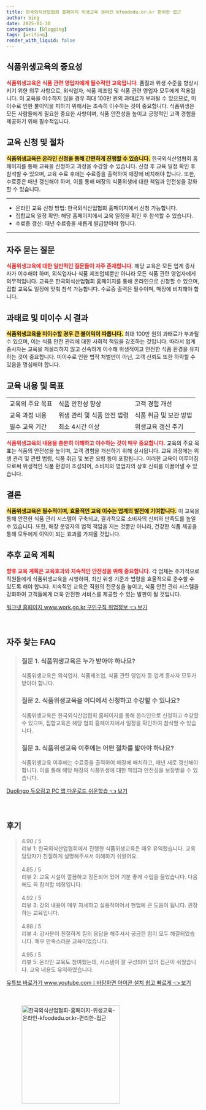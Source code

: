 ```yaml
---
title: 한국외식산업협회 홈페이지 위생교육 온라인 kfoodedu.or.kr 편리한 접근
author: bing
date: 2025-01-30
categories: [Blogging]
tags: [writing]
render_with_liquid: false
---
```



<h2 id='식품위생교육의_중요성'>식품위생교육의 중요성</h2>

<p><b><span style="color: #ee2323;">식품위생교육은 식품 관련 영업자에게 필수적인 교육입니다.</span></b> 품질과 위생 수준을 향상시키기 위한 의무 사항으로, 외식업자, 식품 제조업 및 식품 관련 영업자 모두에게 적용됩니다. 이 교육을 이수하지 않을 경우 최대 100만 원의 과태료가 부과될 수 있으므로, 미이수로 인한 불이익을 피하기 위해서는 조속히 이수하는 것이 중요합니다. 식품위생은 모든 사람들에게 필요한 중요한 사항이며, 식품 안전성을 높이고 긍정적인 고객 경험을 제공하기 위해 필수적입니다.</p>

<h2 id='교육신청_및_절차'>교육 신청 및 절차</h2>

<p><b><span style="background-color: #ffe066;">식품위생교육은 온라인 신청을 통해 간편하게 진행할 수 있습니다.</span></b> 한국외식산업협회 홈페이지를 통해 교육을 신청하고 과정을 수강할 수 있습니다. 신청 후 교육 일정 확인 후 참석할 수 있으며, 교육 수료 후에는 수료증을 출력하여 매장에 비치해야 합니다. 또한, 수료증은 매년 갱신해야 하며, 이를 통해 매장의 식품위생에 대한 책임과 안전성을 강화할 수 있습니다.</p>

<hr />

<ul>
    <li>온라인 교육 신청 방법: 한국외식산업협회 홈페이지에서 신청 가능합니다.</li>
    <li>집합교육 일정 확인: 해당 홈페이지에서 교육 일정을 확인 후 참석할 수 있습니다.</li>
    <li>수료증 갱신: 매년 수료증을 새롭게 발급받아야 합니다.</li>
</ul>

<hr />

<h2 id='자주_묻는_질문'>자주 묻는 질문</h2>

<p><b><span style="color: #ee2323;">식품위생교육에 대한 일반적인 질문들이 자주 존재합니다.</span></b> 해당 교육은 모든 업계 종사자가 이수해야 하며, 외식업자나 식품 제조업체뿐만 아니라 모든 식품 관련 영업자에게 의무적입니다. 교육은 한국외식산업협회 홈페이지를 통해 온라인으로 신청할 수 있으며, 집합 교육도 일정에 맞춰 참석 가능합니다. 수료증 출력은 필수이며, 매장에 비치해야 합니다.</p>

<h2 id='과태료_및_미이수_시_결과'>과태료 및 미이수 시 결과</h2>

<p><b><span style="background-color: #ffe066;">식품위생교육을 미이수할 경우 큰 불이익이 따릅니다.</span></b> 최대 100만 원의 과태료가 부과될 수 있으며, 이는 식품 안전 관리에 대한 사회적 책임을 강조하는 것입니다. 따라서 업계 종사자는 교육을 게을리하지 않고 신속하게 이수해 위생적이고 안전한 식품 환경을 유지하는 것이 중요합니다. 미이수로 인한 법적 처벌만이 아닌, 고객 신뢰도 또한 하락할 수 있음을 명심해야 합니다.</p>

<h2 id='교육_내용 및_목표'>교육 내용 및 목표</h2>

<table>
    <tr>
        <td>교육의 주요 목표</td>
        <td>식품 안전성 향상</td>
        <td>고객 경험 개선</td>
    </tr>
    <tr>
        <td>교육 과정 내용</td>
        <td>위생 관리 및 식품 안전 법령</td>
        <td>식품 취급 및 보관 방법</td>
    </tr>
    <tr>
        <td>필수 교육 기간</td>
        <td>최소 4시간 이상</td>
        <td>위생교육 갱신 주기</td>
    </tr>
</table>

<p><b><span style="color: #ee2323;">식품위생교육의 내용을 충분히 이해하고 이수하는 것이 매우 중요합니다.</span></b> 교육의 주요 목표는 식품의 안전성을 높이며, 고객 경험을 개선하기 위해 실시됩니다. 교육 과정에는 위생 관리 및 관련 법령, 식품 취급 및 보관 요령 등이 포함됩니다. 이러한 교육이 이루어짐으로써 위생적인 식품 환경이 조성되어, 소비자와 영업자의 상호 신뢰를 이끌어낼 수 있습니다.</p>

<h2 id='결론'>결론</h2>

<p><b><span style="background-color: #ffe066;">식품위생교육은 필수적이며, 효율적인 교육 이수는 업계의 발전에 기여합니다.</span></b> 이 교육을 통해 안전한 식품 관리 시스템이 구축되고, 결과적으로 소비자의 신뢰와 만족도를 높일 수 있습니다. 또한, 매장 운영자의 법적 책임을 지는 것뿐만 아니라, 건강한 식품 제공을 통해 모두에게 이익이 되는 효과를 가져올 것입니다.</p>

<h2 id='추후_교육_계획'>추후 교육 계획</h2>

<p><b><span style="color: #ee2323;">향후 교육 계획은 교육효과와 지속적인 안전성을 위해 중요합니다.</span></b> 각 업체는 주기적으로 직원들에게 식품위생교육을 시행하여, 최신 위생 기준과 법령을 효율적으로 준수할 수 있도록 해야 합니다. 지속적인 교육은 직원의 전문성을 높이고, 식품 안전 관리 시스템을 강화하여 고객들에게 더욱 안전한 서비스를 제공할 수 있는 발판이 될 것입니다.</p>


<p><a class="click-button" title="워크넷 홈페이지 www.work.go.kr 구인구직 취업정보" href="https://purplelist.github.io/posts/%EC%9B%8C%ED%81%AC%EB%84%B7-%ED%99%88%ED%8E%98%EC%9D%B4%EC%A7%80-www.work.go.kr-%EA%B5%AC%EC%9D%B8%EA%B5%AC%EC%A7%81-%EC%B7%A8%EC%97%85%EC%A0%95%EB%B3%B4/" rel="dofollow">워크넷 홈페이지 www.work.go.kr 구인구직 취업정보 👈 보기</a></p><br>
<h2 id='자주_찾는_FAQ'>자주 찾는 FAQ</h2>
<div itemscope="" itemtype="https://schema.org/FAQPage"> 
<blockquote> 
<div itemscope="" itemprop="mainEntity" itemtype="https://schema.org/Question"> 
<h3 itemprop="name">질문 1. 식품위생교육은 누가 받아야 하나요?</h3> 
<div itemscope="" itemprop="acceptedAnswer" itemtype="https://schema.org/Answer"> 
<span itemprop="text"> 
<p>식품위생교육은 외식업자, 식품제조업, 식품 관련 영업자 등 업계 종사자 모두가 받아야 합니다.</p> 
</span> 
</div> 
</div> 
<div itemscope="" itemprop="mainEntity" itemtype="https://schema.org/Question"> 
<h3 itemprop="name">질문 2. 식품위생교육을 어디에서 신청하고 수강할 수 있나요?</h3> 
<div itemscope="" itemprop="acceptedAnswer" itemtype="https://schema.org/Answer"> 
<span itemprop="text"> 
<p>식품위생교육은 한국외식산업협회 홈페이지를 통해 온라인으로 신청하고 수강할 수 있으며, 집합교육은 해당 협회 홈페이지에서 일정을 확인하여 참석할 수 있습니다.</p> 
</span> 
</div> 
</div> 
<div itemscope="" itemprop="mainEntity" itemtype="https://schema.org/Question"> 
<h3 itemprop="name">질문 3. 식품위생교육 이후에는 어떤 절차를 밟아야 하나요?</h3> 
<div itemscope="" itemprop="acceptedAnswer" itemtype="https://schema.org/Answer"> 
<span itemprop="text"> 
<p>식품위생교육 이후에는 수료증을 출력하여 매장에 배치하고, 매년 새로 갱신해야 합니다. 이를 통해 해당 매장의 식품위생에 대한 책임과 안전성을 보장받을 수 있습니다.</p> 
</span> 
</div> 
</div> 
</blockquote> 
</div>
<p><a class="click-button" title="Duolingo 듀오링고 PC 앱 다운로드 쉬운학습" href="https://purplelist.github.io/posts/Duolingo-%EB%93%80%EC%98%A4%EB%A7%81%EA%B3%A0-PC-%EC%95%B1-%EB%8B%A4%EC%9A%B4%EB%A1%9C%EB%93%9C-%EC%89%AC%EC%9A%B4%ED%95%99%EC%8A%B5/" rel="dofollow">Duolingo 듀오링고 PC 앱 다운로드 쉬운학습 👈 보기</a></p><br>
<h2 id='후기'>후기</h2>
<div itemscope itemtype="https://schema.org/Product">
  <blockquote>
  <div itemprop="review" itemscope itemtype="https://schema.org/Review">
      <div itemprop="reviewRating" itemscope itemtype="https://schema.org/Rating"> <span itemprop="ratingValue">4.90</span> / <span itemprop="bestRating">5</span> </div>
      <span itemprop="reviewBody">리뷰 1: 한국외식산업협회에서 진행한 식품위생교육은 매우 유익했습니다. 교육 담당자가 친절하게 설명해주셔서 이해하기 쉬웠어요.</span>
  </div>
  <br>
  <div itemprop="review" itemscope itemtype="https://schema.org/Review">
      <div itemprop="reviewRating" itemscope itemtype="https://schema.org/Rating"> <span itemprop="ratingValue">4.85</span> / <span itemprop="bestRating">5</span> </div>
      <span itemprop="reviewBody">리뷰 2: 교육 시설이 깔끔하고 정돈되어 있어 기분 좋게 수업을 들었습니다. 다음에도 꼭 참석할 예정입니다.</span>
  </div>
  <br>
  <div itemprop="review" itemscope itemtype="https://schema.org/Review">
      <div itemprop="reviewRating" itemscope itemtype="https://schema.org/Rating"> <span itemprop="ratingValue">4.92</span> / <span itemprop="bestRating">5</span> </div>
      <span itemprop="reviewBody">리뷰 3: 강의 내용이 매우 자세하고 실용적이어서 현업에 큰 도움이 됩니다. 권장하는 교육입니다.</span>
  </div>
  <br>
  <div itemprop="review" itemscope itemtype="https://schema.org/Review">
      <div itemprop="reviewRating" itemscope itemtype="https://schema.org/Rating"> <span itemprop="ratingValue">4.88</span> / <span itemprop="bestRating">5</span> </div>
      <span itemprop="reviewBody">리뷰 4: 강사분이 친절하게 질의 응답을 해주셔서 궁금한 점이 모두 해결되었습니다. 매우 만족스러운 교육이었습니다.</span>
  </div>
  <br>
  <div itemprop="review" itemscope itemtype="https://schema.org/Review">
      <div itemprop="reviewRating" itemscope itemtype="https://schema.org/Rating"> <span itemprop="ratingValue">4.95</span> / <span itemprop="bestRating">5</span> </div>
      <span itemprop="reviewBody">리뷰 5: 온라인 교육도 참여했는데, 시스템이 잘 구성되어 있어 접근이 쉬웠습니다. 교육 내용도 유익하였습니다.</span>
  </div>
  </blockquote>
</div>
<p><a class="click-button" title="유튜브 바로가기 www.youtube.comㅣ바탕화면 아이콘 설치 쉽고 빠르게" href="https://purplelist.github.io/posts/%EC%9C%A0%ED%8A%9C%EB%B8%8C-%EB%B0%94%EB%A1%9C%EA%B0%80%EA%B8%B0-www.youtube.com%E3%85%A3%EB%B0%94%ED%83%95%ED%99%94%EB%A9%B4-%EC%95%84%EC%9D%B4%EC%BD%98-%EC%84%A4%EC%B9%98-%EC%89%BD%EA%B3%A0-%EB%B9%A0%EB%A5%B4%EA%B2%8C/" rel="dofollow">유튜브 바로가기 www.youtube.comㅣ바탕화면 아이콘 설치 쉽고 빠르게 👈 보기</a></p><br>
<figure class="image"><img src="https://purplelist.github.io/assets/img/thumbnail/한국외식산업협회-홈페이지-위생교육-온라인-kfoodedu.or.kr-편리한-접근.webp" alt="한국외식산업협회-홈페이지-위생교육-온라인-kfoodedu.or.kr-편리한-접근" width="256" height="256"></figure>